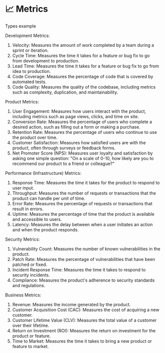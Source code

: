 # 📈 Metrics

Types example

Development Metrics:

1. Velocity: Measures the amount of work completed by a team during a sprint or iteration.
2. Cycle Time: Measures the time it takes for a feature or bug fix to go from development to production.
3. Lead Time: Measures the time it takes for a feature or bug fix to go from idea to production.
4. Code Coverage: Measures the percentage of code that is covered by automated tests.
5. Code Quality: Measures the quality of the codebase, including metrics such as complexity, duplication, and maintainability.

Product Metrics:

1. User Engagement: Measures how users interact with the product, including metrics such as page views, clicks, and time on site.
2. Conversion Rate: Measures the percentage of users who complete a desired action, such as filling out a form or making a purchase.
3. Retention Rate: Measures the percentage of users who continue to use the product over time.
4. Customer Satisfaction: Measures how satisfied users are with the product, often through surveys or feedback forms.
5. Net Promoter Score (NPS): Measures user loyalty and satisfaction by asking one simple question: "On a scale of 0-10, how likely are you to recommend our product to a friend or colleague?"

Performance (Infrastructure) Metrics:

1. Response Time: Measures the time it takes for the product to respond to user input.
2. Throughput: Measures the number of requests or transactions that the product can handle per unit of time.
3. Error Rate: Measures the percentage of requests or transactions that result in errors.
4. Uptime: Measures the percentage of time that the product is available and accessible to users.
5. Latency: Measures the delay between when a user initiates an action and when the product responds.

Security Metrics:

1. Vulnerability Count: Measures the number of known vulnerabilities in the product.
2. Patch Rate: Measures the percentage of vulnerabilities that have been patched or fixed.
3. Incident Response Time: Measures the time it takes to respond to security incidents.
4. Compliance: Measures the product's adherence to security standards and regulations.

Business Metrics:

1. Revenue: Measures the income generated by the product.
2. Customer Acquisition Cost (CAC): Measures the cost of acquiring a new customer.
3. Customer Lifetime Value (CLV): Measures the total value of a customer over their lifetime.
4. Return on Investment (ROI): Measures the return on investment for the product or feature.
5. Time to Market: Measures the time it takes to bring a new product or feature to market.
